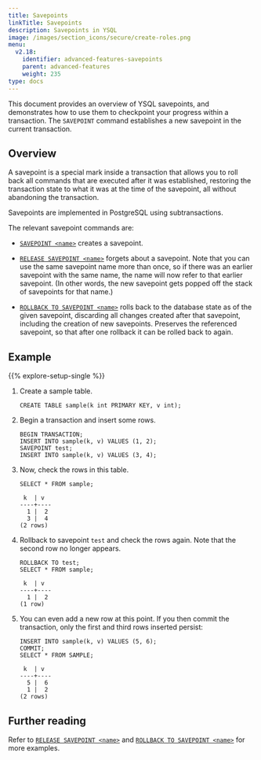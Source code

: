 ```yaml
---
title: Savepoints
linkTitle: Savepoints
description: Savepoints in YSQL
image: /images/section_icons/secure/create-roles.png
menu:
  v2.18:
    identifier: advanced-features-savepoints
    parent: advanced-features
    weight: 235
type: docs
---
```


This document provides an overview of YSQL savepoints, and demonstrates how to use them to checkpoint your progress within a transaction. The `SAVEPOINT` command establishes a new savepoint in the current transaction.

## Overview

A savepoint is a special mark inside a transaction that allows you to roll back all commands that are executed after it was established, restoring the transaction state to what it was at the time of the savepoint, all without abandoning the transaction.

Savepoints are implemented in PostgreSQL using subtransactions.

The relevant savepoint commands are:

* [`SAVEPOINT <name>`](../../../../api/ysql/the-sql-language/statements/savepoint_create/) creates a savepoint.

* [`RELEASE SAVEPOINT <name>`](../../../../api/ysql/the-sql-language/statements/savepoint_release/) forgets about a savepoint. Note that you can use the same savepoint name more than once, so if there was an earlier savepoint with the same name, the name will now refer to that earlier savepoint. (In other words, the new savepoint gets popped off the stack of savepoints for that name.)

* [`ROLLBACK TO SAVEPOINT <name>`](../../../../api/ysql/the-sql-language/statements/savepoint_rollback) rolls back to the database state as of the given savepoint, discarding all changes created after that savepoint, including the creation of new savepoints. Preserves the referenced savepoint, so that after one rollback it can be rolled back to again.

## Example

{{% explore-setup-single %}}

1. Create a sample table.

    ```plpgsql
    CREATE TABLE sample(k int PRIMARY KEY, v int);
    ```

1. Begin a transaction and insert some rows.

    ```plpgsql
    BEGIN TRANSACTION;
    INSERT INTO sample(k, v) VALUES (1, 2);
    SAVEPOINT test;
    INSERT INTO sample(k, v) VALUES (3, 4);
    ```

1. Now, check the rows in this table.

    ```plpgsql
    SELECT * FROM sample;
    ```

    ```output
     k  | v
    ----+----
      1 |  2
      3 |  4
    (2 rows)
    ```

1. Rollback to savepoint `test` and check the rows again. Note that the second row no longer appears.

    ```plpgsql
    ROLLBACK TO test;
    SELECT * FROM sample;
    ```

    ```output
     k  | v
    ----+----
      1 |  2
    (1 row)
    ```

1. You can even add a new row at this point. If you then commit the transaction, only the first and third rows inserted persist:

    ```plpgsql
    INSERT INTO sample(k, v) VALUES (5, 6);
    COMMIT;
    SELECT * FROM SAMPLE;
    ```

    ```output
     k  | v
    ----+----
      5 |  6
      1 |  2
    (2 rows)
    ```

## Further reading

Refer to [`RELEASE SAVEPOINT <name>`](../../../../api/ysql/the-sql-language/statements/savepoint_release/) and [`ROLLBACK TO SAVEPOINT <name>`](../../../../api/ysql/the-sql-language/statements/savepoint_rollback/) for more examples.
